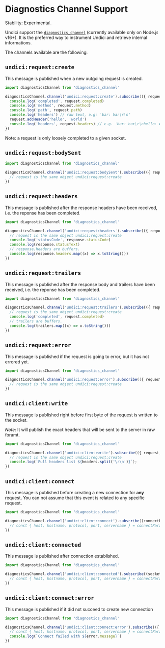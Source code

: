 # Diagnostics Channel Support

Stability: Experimental.

Undici support the [`diagnostics_channel`](https://nodejs.org/api/diagnostics_channel.html) (currently available only on Node.js v16+).
It is the preferred way to instrument Undici and retrieve internal informations.

The channels available are the following.

## `undici:request:create`

This message is published when a new outgoing request is created.

```js
import diagnosticsChannel from 'diagnostics_channel'

diagnosticsChannel.channel('undici:request:create').subscribe(({ request }) => {
  console.log('completed', request.completed)
  console.log('method', request.method)
  console.log('path', request.path)
  console.log('headers') // raw text, e.g: 'bar: bar\r\n'
  request.addHeader('hello', 'world')
  console.log('headers', request.headers) // e.g. 'bar: bar\r\nhello: world\r\n'
})
```

Note: a request is only loosely completed to a given socket.


## `undici:request:bodySent`

```js
import diagnosticsChannel from 'diagnostics_channel'

diagnosticsChannel.channel('undici:request:bodySent').subscribe(({ request }) => {
  // request is the same object undici:request:create
})
```

## `undici:request:headers`

This message is published after the response headers have been received, i.e. the reponse has been completed.

```js
import diagnosticsChannel from 'diagnostics_channel'

diagnosticsChannel.channel('undici:request:headers').subscribe(({ request, response }) => {
  // request is the same object undici:request:create
  console.log('statusCode', response.statusCode)
  console.log(response.statusText)
  // response.headers are buffers.
  console.log(response.headers.map((x) => x.toString()))
})
```

## `undici:request:trailers`

This message is published after the response body and trailers have been received, i.e. the reponse has been completed.

```js
import diagnosticsChannel from 'diagnostics_channel'

diagnosticsChannel.channel('undici:request:trailers').subscribe(({ request, trailers }) => {
  // request is the same object undici:request:create
  console.log('completed', request.completed)
  // trailers are buffers.
  console.log(trailers.map((x) => x.toString()))
})
```

## `undici:request:error`

This message is published if the request is going to error, but it has not errored yet.

```js
import diagnosticsChannel from 'diagnostics_channel'

diagnosticsChannel.channel('undici:request:error').subscribe(({ request, error }) => {
  // request is the same object undici:request:create
})
```

## `undici:client:write`

This message is published right before first byte of the request is written to the socket.

*Note*: It will publish the exact headers that will be sent to the server in raw foramt. 

```js
import diagnosticsChannel from 'diagnostics_channel'

diagnosticsChannel.channel('undici:client:write').subscribe(({ request, headers, socket }) => {
  // request is the same object undici:request:create
  console.log(`Full headers list ${headers.split('\r\n')}`);
})
```

## `undici:client:connect`

This message is published before creating a new connection for **any** request. 
You can not assume that this event is related to any specific request.

```js
import diagnosticsChannel from 'diagnostics_channel'

diagnosticsChannel.channel('undici:client:connect').subscribe((connectParams) => {
  // const { host, hostname, protocol, port, servername } = connectParams
})
```

## `undici:client:connected`

This message is published after connection established.

```js
import diagnosticsChannel from 'diagnostics_channel'

diagnosticsChannel.channel('undici:client:connected').subscribe((socket, ...connectParams) => {
  // const { host, hostname, protocol, port, servername } = connectParams
})
```

## `undici:client:connect:error`

This message is published if it did not succeed to create new connection

```js
import diagnosticsChannel from 'diagnostics_channel'

diagnosticsChannel.channel('undici:client:connect:error').subscribe(({ error, socket, ...connectParams }) => {
  // const { host, hostname, protocol, port, servername } = connectParams
  console.log(`Connect failed with ${error.message}`)
})
